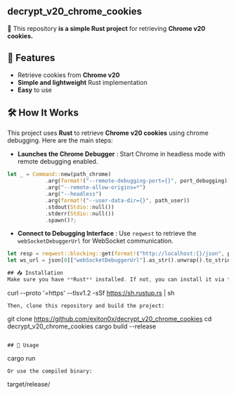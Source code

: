 ## decrypt_v20_chrome_cookies
🚀 This repository **is a simple Rust project** for retrieving **Chrome v20 cookies.**

## 📌 Features
- Retrieve cookies from **Chrome v20**
- **Simple and lightweight** Rust implementation
- **Easy** to use

## 🛠️ How It Works
This project uses **Rust** to retrieve **Chrome v20 cookies** using chrome debugging. Here are the main steps:
- **Launches the Chrome Debugger** : Start Chrome in headless mode with remote debugging enabled.
```rust
let _ = Command::new(path_chrome)
            .arg(format!("--remote-debugging-port={}", port_debugging))
            .arg("--remote-allow-origins=*")
            .arg("--headless")
            .arg(format!("--user-data-dir={}", path_user))
            .stdout(Stdio::null()) 
            .stderr(Stdio::null())
            .spawn()?;
```

- **Connect to Debugging Interface** : Use ```reqwest``` to retrieve the ```webSocketDebuggerUrl``` for WebSocket communication.
```rust
let resp = reqwest::blocking::get(format!("http://localhost:{}/json", port_debugging))?;
let ws_url = json[0]["webSocketDebuggerUrl"].as_str().unwrap().to_string();```

## 📥 Installation
Make sure you have **Rust** installed. If not, you can install it via this website [rust](https://www.rust-lang.org/fr/tools/install):       
```
curl --proto '=https' --tlsv1.2 -sSf https://sh.rustup.rs | sh
```
Then, clone this repository and build the project:
```
git clone https://github.com/exiton0x/decrypt_v20_chrome_cookies
cd decrypt_v20_chrome_cookies
cargo build --release
```

## 🚀 Usage
```
cargo run
```
Or use the compiled binary:
```
target/release/
```

